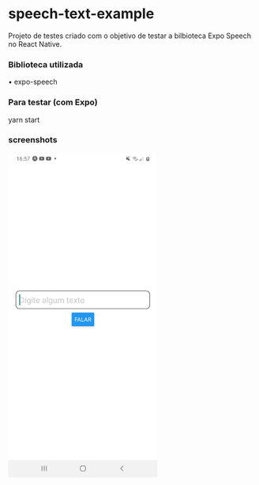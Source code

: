 # speech-text-example
Projeto de testes criado com o objetivo de testar a bilbioteca Expo Speech no React Native.

### Biblioteca utilizada
• expo-speech

### Para testar (com Expo)
yarn start

### screenshots
<img src="screenshot01.jpg" width="60%" height="60%">

